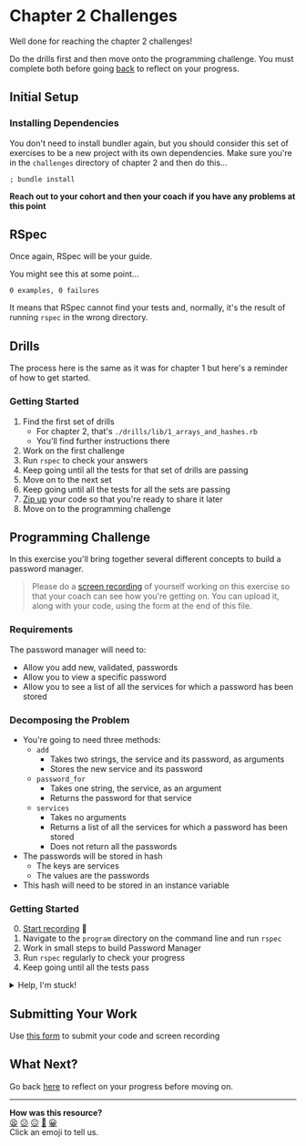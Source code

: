 # Chapter 2 Challenges

Well done for reaching the chapter 2 challenges!

Do the drills first and then move onto the programming challenge. You must complete both before going [back](../06_putting_it_into_practice.md) to reflect on your progress.

## Initial Setup

### Installing Dependencies

You don't need to install bundler again, but you should consider this set of exercises to be a new project with its own dependencies. Make sure you're in the `challenges` directory of chapter 2 and then do this...

```shell
; bundle install
```

**Reach out to your cohort and then your coach if you have any problems at this point**

## RSpec

Once again, RSpec will be your guide.

You might see this at some point...

```shell
0 examples, 0 failures
```

It means that RSpec cannot find your tests and, normally, it's the result of running `rspec` in the wrong directory.

## Drills

The process here is the same as it was for chapter 1 but here's a reminder of how to get started.

### Getting Started

1. Find the first set of drills
    * For chapter 2, that's `./drills/lib/1_arrays_and_hashes.rb`
    * You'll find further instructions there
2. Work on the first challenge
3. Run `rspec` to check your answers
4. Keep going until all the tests for that set of drills are passing
5. Move on to the next set
6. Keep going until all the tests for all the sets are passing
7. [Zip up](../../pills/creating_zipfiles.md) your code so that you're ready to share it later
8. Move on to the programming challenge

## Programming Challenge

In this exercise you'll bring together several different concepts to build a password manager. 

> Please do a [screen recording](../../pills/screen_recordings.md) of yourself working on this exercise so that your coach can see how you're getting on. You can upload it, along with your code, using the form at the end of this file.

### Requirements

The password manager will need to:
- Allow you add new, validated, passwords
- Allow you to view a specific password
- Allow you to see a list of all the services for which a password has been stored

### Decomposing the Problem

- You're going to need three methods:
  - `add`
    * Takes two strings, the service and its password, as arguments
    * Stores the new service and its password
  - `password_for`
    * Takes one string, the service, as an argument
    * Returns the password for that service
  - `services`
    * Takes no arguments
    * Returns a list of all the services for which a password has been stored
    * Does not return all the passwords
- The passwords will be stored in hash
  * The keys are services
  * The values are the passwords
- This hash will need to be stored in an instance variable

### Getting Started
0. [Start recording](../../pills/screen_recordings.md) 🎥
1. Navigate to the `program` directory on the command line and run `rspec`
2. Work in small steps to build Password Manager
3. Run `rspec` regularly to check your progress
4. Keep going until all the tests pass

<details><summary>Help, I'm stuck!</summary>
  <p>
    If you're unsure how to get started or, having started, make progress beyond a certain point, fear not. The blocker is likely to be process related - to get help, go <a href="./baking_a_class.md">here</a>
  </p>
</details>

## Submitting Your Work

Use [this form](https://airtable.com/shr6mk28x0fy3OrxN?prefill_Item=rubyf_ch2) to submit your code and screen recording

## What Next?

Go back [here](../07_putting_chapter_2_into_practice.md#reflect-and-review) to reflect on your progress before moving on.


<!-- BEGIN GENERATED SECTION DO NOT EDIT -->

---

**How was this resource?**  
[😫](https://airtable.com/shrUJ3t7KLMqVRFKR?prefill_Repository=makersacademy%2Fruby_foundations&prefill_File=chapter2%2Fchallenges%2FREADME.md&prefill_Sentiment=😫) [😕](https://airtable.com/shrUJ3t7KLMqVRFKR?prefill_Repository=makersacademy%2Fruby_foundations&prefill_File=chapter2%2Fchallenges%2FREADME.md&prefill_Sentiment=😕) [😐](https://airtable.com/shrUJ3t7KLMqVRFKR?prefill_Repository=makersacademy%2Fruby_foundations&prefill_File=chapter2%2Fchallenges%2FREADME.md&prefill_Sentiment=😐) [🙂](https://airtable.com/shrUJ3t7KLMqVRFKR?prefill_Repository=makersacademy%2Fruby_foundations&prefill_File=chapter2%2Fchallenges%2FREADME.md&prefill_Sentiment=🙂) [😀](https://airtable.com/shrUJ3t7KLMqVRFKR?prefill_Repository=makersacademy%2Fruby_foundations&prefill_File=chapter2%2Fchallenges%2FREADME.md&prefill_Sentiment=😀)  
Click an emoji to tell us.

<!-- END GENERATED SECTION DO NOT EDIT -->
